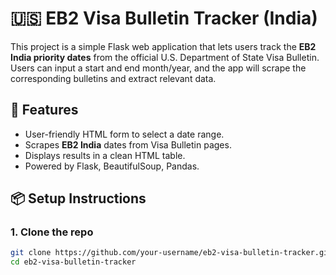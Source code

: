 # 🇺🇸 EB2 Visa Bulletin Tracker (India)

This project is a simple Flask web application that lets users track the **EB2 India priority dates** from the official U.S. Department of State Visa Bulletin. Users can input a start and end month/year, and the app will scrape the corresponding bulletins and extract relevant data.

## 🔧 Features

- User-friendly HTML form to select a date range.
- Scrapes **EB2 India** dates from Visa Bulletin pages.
- Displays results in a clean HTML table.
- Powered by Flask, BeautifulSoup, Pandas.


## 📦 Setup Instructions

### 1. Clone the repo

```bash
git clone https://github.com/your-username/eb2-visa-bulletin-tracker.git
cd eb2-visa-bulletin-tracker
